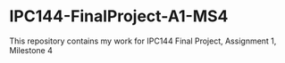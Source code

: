 # IPC144-FinalProject-A1-MS4
This repository contains my work for IPC144 Final Project, Assignment 1, Milestone 4
